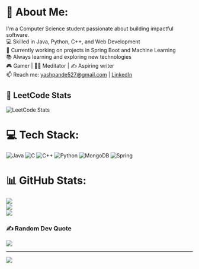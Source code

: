 # 💫 About Me:
I'm a Computer Science student passionate about building impactful software.  <br>💻 Skilled in Java, Python, C++, and Web Development  <br>🚀 Currently working on projects in Spring Boot and Machine Learning  <br>📚 Always learning and exploring new technologies  <br>🎮 Gamer | 🧘‍♂️ Meditator | ✍️ Aspiring writer  
📫 Reach me: yashpande527@gmail.com | [LinkedIn](https://www.linkedin.com/in/yash-pande-44b853300)

## 🧠 LeetCode Stats

![LeetCode Stats](https://leetcard.jacoblin.cool/Yash_pande?ext=contest&animation=true&theme=unicorn)

# 💻 Tech Stack:
![Java](https://img.shields.io/badge/java-%23ED8B00.svg?style=for-the-badge&logo=openjdk&logoColor=white) ![C](https://img.shields.io/badge/c-%2300599C.svg?style=for-the-badge&logo=c&logoColor=white) ![C++](https://img.shields.io/badge/c++-%2300599C.svg?style=for-the-badge&logo=c%2B%2B&logoColor=white) ![Python](https://img.shields.io/badge/python-3670A0?style=for-the-badge&logo=python&logoColor=ffdd54) ![MongoDB](https://img.shields.io/badge/MongoDB-%234ea94b.svg?style=for-the-badge&logo=mongodb&logoColor=white) ![Spring](https://img.shields.io/badge/spring-%236DB33F.svg?style=for-the-badge&logo=spring&logoColor=white)
# 📊 GitHub Stats:
![](https://github-readme-stats.vercel.app/api?username=Alphabot&theme=dark&hide_border=false&include_all_commits=false&count_private=false)<br/>
![](https://nirzak-streak-stats.vercel.app/?user=Alphabot&theme=dark&hide_border=false)<br/>
![](https://github-readme-stats.vercel.app/api/top-langs/?username=Alphabot&theme=dark&hide_border=false&include_all_commits=false&count_private=false&layout=compact)

### ✍️ Random Dev Quote
![](https://quotes-github-readme.vercel.app/api?type=horizontal&theme=dark)

---
[![](https://visitcount.itsvg.in/api?id=Alphabot&icon=0&color=0)](https://visitcount.itsvg.in)



